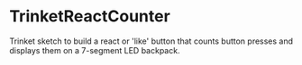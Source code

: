 # TrinketReactCounter
Trinket sketch to build a react or 'like' button that counts button presses and displays them on a 7-segment LED backpack.
